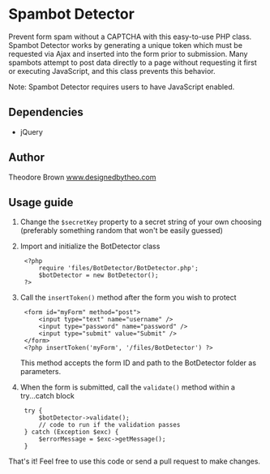 Spambot Detector
================

Prevent form spam without a CAPTCHA with this easy-to-use PHP class. Spambot Detector works by generating a unique token which must be requested via Ajax and inserted into the form prior to submission. Many spambots attempt to post data directly to a page without requesting it first or executing JavaScript, and this class prevents this behavior.

Note: Spambot Detector requires users to have JavaScript enabled.

Dependencies
------------

* jQuery

Author
------

Theodore Brown
www.designedbytheo.com

Usage guide
-----------

1. Change the `$secretKey` property to a secret string of your own choosing (preferably something random that won't be easily guessed)

2. Import and initialize the BotDetector class

        <?php
            require 'files/BotDetector/BotDetector.php';
            $botDetector = new BotDetector();
        ?>

3. Call the `insertToken()` method after the form you wish to protect

		<form id="myForm" method="post">
			<input type="text" name="username" />
			<input type="password" name="password" />
			<input type="submit" value="Submit" />
		</form>
        <?php insertToken('myForm', '/files/BotDetector') ?>
		
	This method accepts the form ID and path to the BotDetector folder as parameters.

4. When the form is submitted, call the `validate()` method within a try...catch block

        try {
			$botDetector->validate();
			// code to run if the validation passes
		} catch (Exception $exc) {
			$errorMessage = $exc->getMessage();
		}

That's it! Feel free to use this code or send a pull request to make changes.